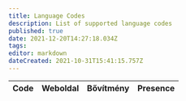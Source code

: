```yaml
---
title: Language Codes
description: List of supported language codes
published: true
date: 2021-12-20T14:27:18.034Z
tags:
editor: markdown
dateCreated: 2021-10-31T15:41:15.757Z
---
```


<table id="languages">
  <thead>
    <tr>
      <th style="text-align:left">Code</th>
      <th style="text-align:left">Weboldal</th>
      <th style="text-align:left">Bővítmény</th>
      <th style="text-align:left">Presence</th>
    </tr>
  </thead>
  <tbody>
  </tbody>
</table>
